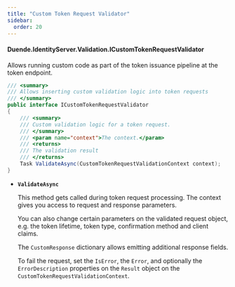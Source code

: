 ```yaml
---
title: "Custom Token Request Validator"
sidebar:
  order: 20
---
```


#### Duende.IdentityServer.Validation.ICustomTokenRequestValidator

Allows running custom code as part of the token issuance pipeline at the token endpoint.

```cs
/// <summary>
/// Allows inserting custom validation logic into token requests
/// </summary>
public interface ICustomTokenRequestValidator
{
    /// <summary>
    /// Custom validation logic for a token request.
    /// </summary>
    /// <param name="context">The context.</param>
    /// <returns>
    /// The validation result
    /// </returns>
    Task ValidateAsync(CustomTokenRequestValidationContext context);
}
```

* **`ValidateAsync`**

  This method gets called during token request processing. The context gives you access to request and response
  parameters.

  You can also change certain parameters on the validated request object, e.g. the token lifetime, token type,
  confirmation method and client claims.

  The `CustomResponse` dictionary allows emitting additional response fields.

  To fail the request, set the `IsError`, the `Error`, and optionally the `ErrorDescription` properties on the
  `Result` object on the `CustomTokenRequestValidationContext`.
